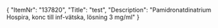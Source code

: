 {
  "ItemNr": "137820",
  "Title": "test",
  "Description": "Pamidronatdinatrium Hospira, konc till inf-vätska, lösning 3 mg/ml"
}